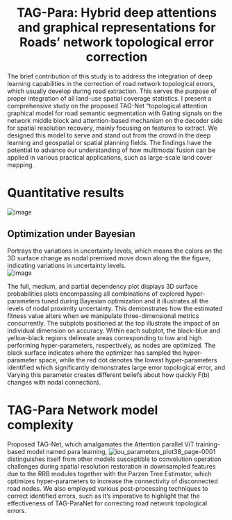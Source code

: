 # <h1 align="center"> <b>TAG-Para: Hybrid deep attentions and graphical representations for Roads’ network topological error correction</b><br></h1>
 
The brief contribution of this study is to address the integration of deep learning capabilities in the correction of road network topological errors, which usually develop during road extraction.  This serves the purpose of proper integration of all land-use spatial coverage statistics. I present a comprehensive study on the proposed TAG-Net “topological attention graphical model for road semantic segmentation with Gating signals on the network middle block and attention-based mechanism on the decoder side for spatial resolution recovery, mainly focusing on features to extract. We designed this model to serve and stand out from the crowd in the deep learning and geospatial or spatial planning fields. The findings have the potential to advance our understanding of how multimodal fusion can be applied in various practical applications, such as large-scale land cover mapping.

# Quantitative results

![image](https://github.com/user-attachments/assets/ce44e15c-9e1a-4575-8d76-885901fb0328)


## Optimization under Bayesian
Portrays the variations in uncertainty levels, which means the
colors on the 3D surface change as nodal premixed move down along the
the figure, indicating variations in uncertainty levels.  
![image](https://github.com/user-attachments/assets/7feb4ce4-26dc-43f3-9cc8-c7a495eb930b)

The full, medium, and partial dependency plot displays 3D surface probabilities plots encompassing all combinations of explored hyper-parameters tuned during Bayesian optimization and it illustrates all the levels of nodal proximity uncertainty. This demonstrates how the estimated fitness value alters when we manipulate three-dimensional metrics concurrently. The subplots positioned at the top illustrate the impact of an individual dimension on accuracy. Within each subplot, the black-blue and yellow-black regions delineate areas corresponding to low and high performing hyper-parameters, respectively, as nodes are optimized. The black surface indicates where the optimizer has sampled the hyper-parameter space, while the red dot denotes the lowest hyper-parameters identified which significantly demonstrates large error topological error, and Varying this parameter creates different beliefs about how quickly F(b) changes with nodal connection).

# TAG-Para Network model complexity
Proposed TAG-Net, which amalgamates the Attention parallel ViT training-based model named para learning, 
![iou_parameters_plot38_page-0001](https://github.com/user-attachments/assets/a8a5cba5-1e19-4bdf-9691-6da30ee8dded) 
distinguishes itself from other models susceptible to convolution operation challenges during spatial resolution restoration in downsampled features due to the RRB modules together with the Parzen Tree Estimator, which optimizes hyper-parameters to increase the connectivity of disconnected road nodes. We
also employed various post-processing techniques to correct identified errors, such as It’s imperative to highlight that the effectiveness of TAG-ParaNet for correcting road network topological errors.
